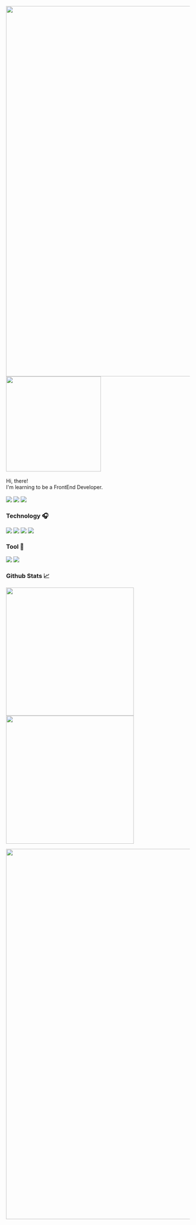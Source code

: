 <img src="https://capsule-render.vercel.app/api?type=waving&color=0:a7abb8,50:d9dadf,100:a7abb8&height=200&fontColor=202124&text=HAHM%20JUNTAE&animation=fadeIn&fontColor=black&fontSize=50&fontAlign=24&fontAlignY=30&desc=Front-End%20Developer&descAlign=15&descAlignY=50" width="1012" />

<span>
<img src="https://user-images.githubusercontent.com/111266117/184874183-c06e39b8-86c4-4409-9dad-73456a257c1f.png" width="260" /><br />
<span><br />Hi, there!<br />I'm learning to be a FrontEnd Developer.<br /><br /><span>
<a href="https://hits.seeyoufarm.com"><img src="https://hits.seeyoufarm.com/api/count/incr/badge.svg?url=https%3A%2F%2Fgithub.com%2FNomit-h%2FREADME.md&count_bg=%23191919&title_bg=%23191919&icon=tencentqq.svg&icon_color=%23FFFFFF&title=VISIT&edge_flat=false"/></a>
<a href="mailto:jth5287@icloud.com"><img src="https://img.shields.io/badge/MAIL-111111?style=round-square&logo=apple&logoColor=white"/></a> 
<a href="https://www.instagram.com/nomit_.h/"><img src="https://img.shields.io/badge/Instagram-111111?style=round-square&logo=Instagram&logoColor=white"/></a>


### Technology :headphones:
<img src="https://img.shields.io/badge/HTML5-f6f6f6?style=round-square&logo=HTML5&logoColor=black"/>
<img src="https://img.shields.io/badge/CSS3-f6f6f6?style=round-square&logo=CSS3&logoColor=black"/>
<img src="https://img.shields.io/badge/JavaScript-f6f6f6?style=round-square&logo=JavaScript&logoColor=black"/>
<img src="https://img.shields.io/badge/React-f6f6f6?style=round-square&logo=react&logoColor=black"/><br />

### Tool :wrench:
<img src="https://img.shields.io/badge/Visual Studio Code-f6f6f6?style=round-square&logo=Visual Studio Code&logoColor=black"/>
<img src="https://img.shields.io/badge/GitHub-f6f6f6?style=round-square&logo=GitHub&logoColor=black"/><br />

### Github Stats :chart_with_upwards_trend:
<img src="https://github-readme-stats.vercel.app/api/top-langs/?username=anuraghazra&layout=compact" width="350"/><br />
<img src="https://github-readme-stats.vercel.app/api?username=JunTaeHahm" width="350" />
</span>

<img src="https://capsule-render.vercel.app/api?type=waving&color=0:a7abb8,50:d9dadf,100:a7abb8&height=200&section=footer" width="1012" />
